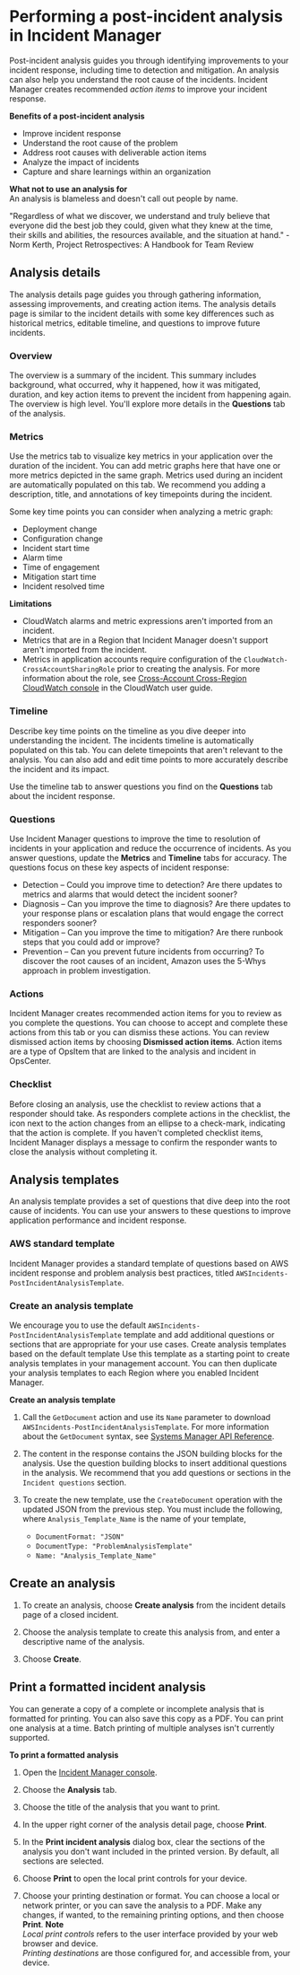 # Performing a post\-incident analysis in Incident Manager<a name="analysis"></a>

Post\-incident analysis guides you through identifying improvements to your incident response, including time to detection and mitigation\. An analysis can also help you understand the root cause of the incidents\. Incident Manager creates recommended *action items* to improve your incident response\. 

**Benefits of a post\-incident analysis**
+ Improve incident response
+ Understand the root cause of the problem
+ Address root causes with deliverable action items
+ Analyze the impact of incidents
+ Capture and share learnings within an organization

**What not to use an analysis for**  
An analysis is blameless and doesn't call out people by name\. 

"Regardless of what we discover, we understand and truly believe that everyone did the best job they could, given what they knew at the time, their skills and abilities, the resources available, and the situation at hand\." \- Norm Kerth, Project Retrospectives: A Handbook for Team Review

## Analysis details<a name="analysis-details"></a>

The analysis details page guides you through gathering information, assessing improvements, and creating action items\. The analysis details page is similar to the incident details with some key differences such as historical metrics, editable timeline, and questions to improve future incidents\. 

### Overview<a name="analysis-details-overview"></a>

The overview is a summary of the incident\. This summary includes background, what occurred, why it happened, how it was mitigated, duration, and key action items to prevent the incident from happening again\. The overview is high level\. You'll explore more details in the **Questions** tab of the analysis\.

### Metrics<a name="analysis-details-metrics"></a>

Use the metrics tab to visualize key metrics in your application over the duration of the incident\. You can add metric graphs here that have one or more metrics depicted in the same graph\. Metrics used during an incident are automatically populated on this tab\. We recommend you adding a description, title, and annotations of key timepoints during the incident\.

Some key time points you can consider when analyzing a metric graph:
+ Deployment change
+ Configuration change
+ Incident start time
+ Alarm time
+ Time of engagement
+ Mitigation start time
+ Incident resolved time

**Limitations**
+ CloudWatch alarms and metric expressions aren't imported from an incident\.
+ Metrics that are in a Region that Incident Manager doesn't support aren't imported from the incident\.
+ Metrics in application accounts require configuration of the `CloudWatch-CrossAccountSharingRole` prior to creating the analysis\. For more information about the role, see [Cross\-Account Cross\-Region CloudWatch console](https://docs.aws.amazon.com/AmazonCloudWatch/latest/monitoring/Cross-Account-Cross-Region.html) in the CloudWatch user guide\.

### Timeline<a name="analysis-details-timeline"></a>

Describe key time points on the timeline as you dive deeper into understanding the incident\. The incidents timeline is automatically populated on this tab\. You can delete timepoints that aren't relevant to the analysis\. You can also add and edit time points to more accurately describe the incident and its impact\.

Use the timeline tab to answer questions you find on the **Questions** tab about the incident response\. 

### Questions<a name="analysis-details-questions"></a>

Use Incident Manager questions to improve the time to resolution of incidents in your application and reduce the occurrence of incidents\. As you answer questions, update the **Metrics** and **Timeline** tabs for accuracy\. The questions focus on these key aspects of incident response:
+ Detection – Could you improve time to detection? Are there updates to metrics and alarms that would detect the incident sooner?
+ Diagnosis – Can you improve the time to diagnosis? Are there updates to your response plans or escalation plans that would engage the correct responders sooner?
+ Mitigation – Can you improve the time to mitigation? Are there runbook steps that you could add or improve?
+ Prevention – Can you prevent future incidents from occurring? To discover the root causes of an incident, Amazon uses the 5\-Whys approach in problem investigation\. 

### Actions<a name="analysis-details-actions"></a>

Incident Manager creates recommended action items for you to review as you complete the questions\. You can choose to accept and complete these actions from this tab or you can dismiss these actions\. You can review dismissed action items by choosing **Dismissed action items**\. Action items are a type of OpsItem that are linked to the analysis and incident in OpsCenter\.

### Checklist<a name="analysis-details-checklist"></a>

Before closing an analysis, use the checklist to review actions that a responder should take\. As responders complete actions in the checklist, the icon next to the action changes from an ellipse to a check\-mark, indicating that the action is complete\. If you haven't completed checklist items, Incident Manager displays a message to confirm the responder wants to close the analysis without completing it\.

## Analysis templates<a name="analysis-templates"></a>

An analysis template provides a set of questions that dive deep into the root cause of incidents\. You can use your answers to these questions to improve application performance and incident response\. 

### AWS standard template<a name="analysis-templates-standard"></a>

Incident Manager provides a standard template of questions based on AWS incident response and problem analysis best practices, titled `AWSIncidents-PostIncidentAnalysisTemplate`\. 

### Create an analysis template<a name="analysis-templates-create"></a>

We encourage you to use the default `AWSIncidents-PostIncidentAnalysisTemplate` template and add additional questions or sections that are appropriate for your use cases\. Create analysis templates based on the default template Use this template as a starting point to create analysis templates in your management account\. You can then duplicate your analysis templates to each Region where you enabled Incident Manager\.

**Create an analysis template**

1. Call the `GetDocument` action and use its `Name` parameter to download `AWSIncidents-PostIncidentAnalysisTemplate`\. For more information about the `GetDocument` syntax, see [Systems Manager API Reference](https://docs.aws.amazon.com/systems-manager/latest/APIReference/API_GetDocument.html)\.

1. The content in the response contains the JSON building blocks for the analysis\. Use the question building blocks to insert additional questions in the analysis\. We recommend that you add questions or sections in the `Incident questions` section\.

1. To create the new template, use the `CreateDocument` operation with the updated JSON from the previous step\. You must include the following, where `Analysis_Template_Name` is the name of your template, 
   + `DocumentFormat: "JSON"`
   + `DocumentType: "ProblemAnalysisTemplate"`
   + `Name: "Analysis_Template_Name"`

## Create an analysis<a name="analysis-create"></a>



1. To create an analysis, choose **Create analysis** from the incident details page of a closed incident\.

1. Choose the analysis template to create this analysis from, and enter a descriptive name of the analysis\.

1. Choose **Create**\.

## Print a formatted incident analysis<a name="print-a-formatted-analysis"></a>

You can generate a copy of a complete or incomplete analysis that is formatted for printing\. You can also save this copy as a PDF\. You can print one analysis at a time\. Batch printing of multiple analyses isn't currently supported\. 

**To print a formatted analysis**

1. Open the [Incident Manager console](https://console.aws.amazon.com/systems-manager/incidents/home)\.

1. Choose the **Analysis** tab\.

1. Choose the title of the analysis that you want to print\.

1. In the upper right corner of the analysis detail page, choose **Print**\.

1. In the **Print incident analysis** dialog box, clear the sections of the analysis you don't want included in the printed version\. By default, all sections are selected\.

1. Choose **Print** to open the local print controls for your device\.

1. Choose your printing destination or format\. You can choose a local or network printer, or you can save the analysis to a PDF\. Make any changes, if wanted, to the remaining printing options, and then choose **Print**\.
**Note**  
*Local print controls* refers to the user interface provided by your web browser and device\.  
*Printing destinations* are those configured for, and accessible from, your device\.